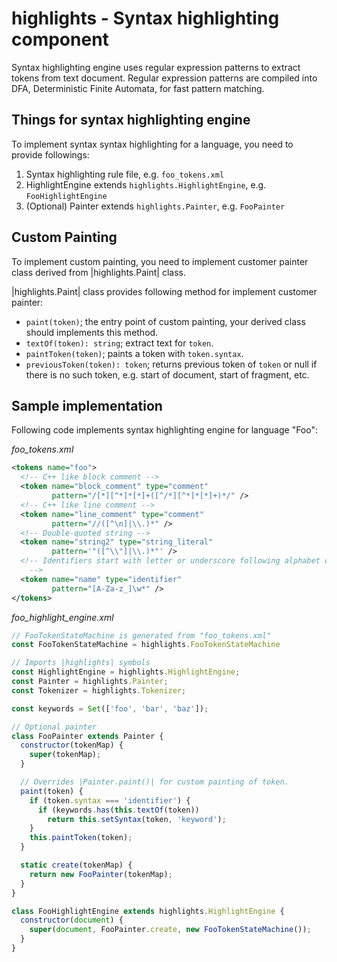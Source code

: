 # highlights - Syntax highlighting component

Syntax highlighting engine uses regular expression patterns to extract tokens
from text document. Regular expression patterns are compiled into DFA,
Deterministic Finite Automata, for fast pattern matching.

## Things for syntax highlighting engine
To implement syntax syntax highlighting for a language, you need to provide
followings:
 1. Syntax highlighting rule file, e.g. `foo_tokens.xml`
 2. HighlightEngine extends `highlights.HighlightEngine`, e.g. `FooHighlightEngine`
 3. (Optional) Painter extends `highlights.Painter`, e.g. `FooPainter`


## Custom Painting
To implement custom painting, you need to implement customer painter class
derived from |highlights.Paint| class.

|highlights.Paint| class provides following method for implement customer
painter:
 * `paint(token)`; the entry point of custom painting, your derived class
 should implements this method.
 * `textOf(token): string`; extract text for `token`.
 * `paintToken(token)`; paints a token with `token.syntax`.
 * `previousToken(token): token`; returns previous token of `token` or null
 if there is no such token, e.g. start of document, start of fragment, etc.

## Sample implementation
Following code implements syntax highlighting engine for language "Foo":

*foo_tokens.xml*
```xml
<tokens name="foo">
  <!-- C++ like block comment -->
  <token name="block_comment" type="comment"
         pattern="/[*][^*]*[*]+([^/*][^*]*[*]+)*/" />
  <!-- C++ like line comment -->
  <token name="line_comment" type="comment"
         pattern="//([^\n]|\\.)*" />
  <!-- Double-quoted string -->
  <token name="string2" type="string_literal"
         pattern='"([^\\"]|\\.)*"' />
  <!-- Identifiers start with letter or underscore following alphabet or digit.
    -->
  <token name="name" type="identifier"
         pattern="[A-Za-z_]\w*" />
</tokens>
```

*foo_highlight_engine.xml*
```javascript
// FooTokenStateMachine is generated from "foo_tokens.xml"
const FooTokenStateMachine = highlights.FooTokenStateMachine

// Imports |highlights| symbols
const HighlightEngine = highlights.HighlightEngine;
const Painter = highlights.Painter;
const Tokenizer = highlights.Tokenizer;

const keywords = Set(['foo', 'bar', 'baz']);

// Optional painter
class FooPainter extends Painter {
  constructor(tokenMap) {
    super(tokenMap);
  }

  // Overrides |Painter.paint()| for custom painting of token.
  paint(token) {
    if (token.syntax === 'identifier') {
      if (keywords.has(this.textOf(token))
        return this.setSyntax(token, 'keyword');
    }
    this.paintToken(token);
  }

  static create(tokenMap) {
    return new FooPainter(tokenMap);
  }
}

class FooHighlightEngine extends highlights.HighlightEngine {
  constructor(document) {
    super(document, FooPainter.create, new FooTokenStateMachine());
  }
}
```
